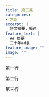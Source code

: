 ```yaml
---
title: 第三篇
categories:
- 常识
excerpt: |
  博文摘要，概述
feature_text: |
  ## 摘要
  三十年ad拿
feature_image: ""
image: ""
---
```


第一行

第二行

第三行
